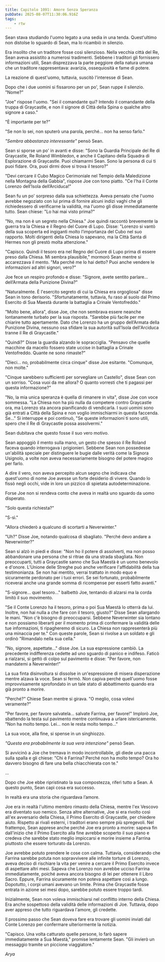 ```yaml
---
title: Capitolo 1091: Amore Senza Speranza
pubDate: 2025-08-07T11:30:06.916Z
tags:
    - rtw
---
```













Sean stava studiando l'uomo legato a una sedia in una tenda. Quest'ultimo non distolse lo sguardo di Sean, ma lo ricambiò in silenzio.






Era insolito che un traditore fosse così silenzioso. Nella vecchia città del Re, Sean aveva assistito a numerosi tradimenti. Sebbene i traditori gli fornissero informazioni utili, Sean disprezzava la parte peggiore della natura umana che un traditore rappresentava: avarizia, ossequiosità e fame di potere.






La reazione di quest'uomo, tuttavia, suscitò l'interesse di Sean.






Dopo che i due uomini si fissarono per un po', Sean ruppe il silenzio. "Nome?"






"Joe" rispose l'uomo. "Sei il comandante qui? Intendo il comandante della truppa di Graycastle, e non il signore di Città della Spina o qualche altro signore a caso."






"È importante per te?"






"Se non lo sei, non sputerò una parola, perché... non ha senso farlo."






<em>"Sembra abbastanza interessante"</em> pensò Sean.






Sean si sporse un po' in avanti e disse: "Sono la Guardia Principale del Re di Graycastle, Re Roland Wimbledon, e anche il Capitano della Squadra di Esplorazione di Graycastle. Puoi chiamarmi Sean. Sono la persona di cui ti puoi fidare. Ora, puoi dirmi dove si trova il tesoro?"






"Devi cercare il Cubo Magico Cerimoniale nel Tempio della Maledizione nella Montagna della Gabbia", rispose Joe con tono piatto. "Ce l'ha il Conte Lorenzo dell’Isola dell’Arciduca!"






Sean fu un po' sorpreso dalla sua schiettezza. Aveva pensato che l'uomo avrebbe negoziato con lui prima di fornire alcuni indizi vaghi che gli richiedessero di verificarne la validità, ma l'uomo gli disse immediatamente tutto. Sean chiese: "Lo hai mai visto prima?"






"No, ma non è un segreto nella Chiesa." Joe quindi raccontò brevemente la guerra tra la Chiesa e il Regno del Cuore di Lupo. Disse: "Lorenzo si vantò della sua scoperta ed ingigantì molto l’importanza del Cubo nel suo rapporto. Molti dirigenti della Chiesa lo sapevano, ma la Città Santa di Hermes non gli prestò molta attenzione."






"Capisco. Quindi il tesoro era nel Regno del Cuore di Lupo prima di essere preso dalla Chiesa. Mi sembra plausibile," mormorò Sean mentre si accarezzava il mento. "Ma perché me lo hai detto? Puoi anche vendere le informazioni ad altri signori, vero?"






Joe fece un respiro profondo e disse: "Signore, avete sentito parlare…dell’Armata della Punizione Divina?"






"Naturalmente. È l'esercito segreto di cui la Chiesa era orgogliosa" disse Sean in tono derisorio. "Sfortunatamente, tuttavia, fu raso al suolo dal Primo Esercito di Sua Maestà durante la battaglia a Crinale Ventofreddo."






"Molto bene, allora", disse Joe, che non sembrava essere neanche lontanamente turbato per la sua risposta. "Sarebbe più facile per me chiarire tutto apertamente. Dato che Lorenzo ha un gruppo dell’Armata della Punizione Divina, nessuno osa sfidare la sua autorità sull'Isola dell'Arciduca tranne il Re di Graycastle."






"Quindi?" Disse la guardia alzando le sopracciglia. "Pensavo che quelle macchine da macello fossero state uccise in battaglia a Crinale Ventofreddo. Quante ne sono rimaste?"






"Dieci... no, probabilmente circa cinque" disse Joe esitante. "Comunque, non molte."






"Cinque sarebbero sufficienti per sorvegliare un Castello", disse Sean con un sorriso. "Cosa vuoi da me allora? O quanto vorresti che ti pagassi per questa informazione?"






"No, la mia unica speranza è quella di rimanere in vita", disse Joe con voce sommessa. "La Chiesa non ha più nulla da competere contro Graycastle ora, ma Lorenzo sta ancora pianificando di vendicarla. I suoi uomini sono già entrati a Città della Spina e non voglio immischiarmi in questa faccenda. Se..." Si interruppe e poi continuò, "Se queste informazioni ti sono utili, spero che il Re di Graycastle possa assolvermi."






Sean dubitava che questo fosse il suo vero motivo.






Sean appoggiò il mento sulla mano, un gesto che spesso il Re Roland faceva quando interrogava i prigionieri. Sebbene Sean non possedesse un'abilità speciale per distinguere le bugie dalle verità come la Signora Usignolo, a volte non aveva necessariamente bisogno del potere magico per farlo.






A dire il vero, non aveva percepito alcun segno che indicava che quest'uomo di nome Joe avesse un forte desiderio di vivere. Quando lo fissò negli occhi, vide in loro un pizzico di spietata autodeterminazione.






Forse Joe non si rendeva conto che aveva in realtà uno sguardo da uomo disperato.






"Solo questa richiesta?"






"S-sì."






"Allora chiederò a qualcuno di scortarti a Neverwinter."






"Uh?" Disse Joe, notando qualcosa di sbagliato. "Perché devo andare a Neverwinter?"






Sean si alzò in piedi e disse: "Non ho il potere di assolverti, ma non posso abbandonare una persona che si ritrae da una strada sbagliata. Non preoccuparti, tutti a Graycastle sanno che Sua Maestà è un uomo benevolo e d'onore. L’Unione delle Streghe può anche verificare l'affidabilità della tua testimonianza. Se non hai mentito, verrai trattato in modo equo e sicuramente perdonato per i tuoi errori. Se sei fortunato, probabilmente riceverai anche una grande somma di ricompense per esserti fatto avanti."






"S-signore... quel tesoro..." balbettò Joe, tentando di alzarsi ma la corda limitò il suo movimento.






"Se il Conte Lorenzo ha il tesoro, prima o poi Sua Maestà lo otterrà da lui. Inoltre, non hai nulla a che fare con il tesoro, giusto?" Disse Sean allargando le mani. "Non c'è bisogno di preoccuparsi. Sebbene Neverwinter sia lontano e non possiamo liberarti per il momento prima di confermare la validità delle tue informazioni, ti ripagheremo di sicuro. La Chiesa non rappresenterà più una minaccia per te." Con queste parole, Sean si rivolse a un soldato e gli ordinò "Rimandalo nella sua cella."






"No, signore, aspettate..." disse Joe. La sua espressione cambiò. La precedente indifferenza cedette ad uno sguardo di panico e indifeso. Faticò a rialzarsi, si gettò di colpo sul pavimento e disse: "Per favore, non mandatemi a Neverwinter!"






La sua finta disinvoltura si dissolse in un'espressione di misera disperazione mentre alzava la voce. Sean si fermò. Non capiva perché quell'uomo fosse improvvisamente sprofondato in un tale stato di abbattimento quando era già pronto a morire.






"Perché?" Chiese Sean mentre si girava. "O meglio, cosa volevi veramente?"






"Per favore, per favore salvatela… salvate Farrina, per favore!" Implorò Joe, sbattendo la testa sul pavimento mentre continuava a urlare istericamente. "Non ha molto tempo. Lei... non le resta molto tempo..."






La sua voce, alla fine, si spense in un singhiozzo.






<em>"Questa era probabilmente la sua vera intenzione"</em> pensò Sean.






Si avvicinò a Joe che tremava in modo incontrollabile, gli diede una pacca sulla spalla e gli chiese: "Chi è Farrina? Perché non ha molto tempo? Ora ho davvero bisogno di fare una bella chiacchierata con te."






...






Dopo che Joe ebbe ripristinato la sua compostezza, riferì tutto a Sean. A questo punto, Sean capì cosa era successo.






In realtà era una storia che riguardava l’amore.






Joe era in realtà l'ultimo membro rimasto della Chiesa, mentre l'ex Vescovo era diventato suo nemico. Senza altre alternative, Joe si era rivolto così all'ex avversario della Chiesa, il Primo Esercito di Graycastle, per chiedere aiuto. Rispetto ai rivali esterni, i traditori erano sempre più spregevoli. Nel frattempo, Sean apprese anche perché Joe era pronto a morire: sapeva fin dall'inizio che il Primo Esercito alla fine avrebbe scoperto il suo piano e credeva che sarebbe stato meglio impiccarsi e morire insieme a Farrina piuttosto che essere torturato da Lorenzo.






Joe avrebbe potuto prendere le cose con calma. Tuttavia, considerando che Farrina sarebbe potuta non sopravvivere alle infinite torture di Lorenzo, aveva deciso di rischiare la vita per venire a cercare il Primo Esercito invece di aspettare altri mesi. Sapeva che Lorenzo non avrebbe ucciso Farrina immediatamente, poiché aveva ancora bisogno di lei per ottenere il Libro Sacro. Eppure, Farrina sicuramente non poteva aspettare così a lungo. Dopotutto, i corpi umani avevano un limite. Prima che Graycastle fosse entrata in azione sei mesi dopo, sarebbe potuto essere troppo tardi.






Inizialmente, Sean non voleva immischiarsi nel conflitto interno della Chiesa. Era anche sospettoso della validità delle informazioni di Joe. Tuttavia, dopo aver appreso che tutto riguardava l'amore, gli credette.






Il prossimo passo che Sean doveva fare era trovare gli uomini inviati dal Conte Lorenzo per confermare ulteriormente la notizia.






"Capisco. Una volta catturato quelle persone, lo farò sapere immediatamente a Sua Maestà," promise lentamente Sean. "Gli invierò un messaggio tramite un piccione viaggiatore."






<em>Arya</em>


                                


                                



